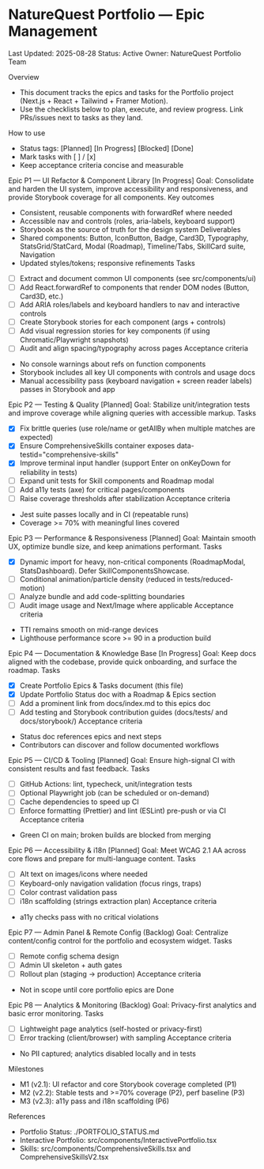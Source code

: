 # NatureQuest Portfolio — Epic Management

Last Updated: 2025-08-28
Status: Active
Owner: NatureQuest Portfolio Team

Overview
- This document tracks the epics and tasks for the Portfolio project (Next.js + React + Tailwind + Framer Motion).
- Use the checklists below to plan, execute, and review progress. Link PRs/issues next to tasks as they land.

How to use
- Status tags: [Planned] [In Progress] [Blocked] [Done]
- Mark tasks with [ ] / [x]
- Keep acceptance criteria concise and measurable

Epic P1 — UI Refactor & Component Library [In Progress]
Goal: Consolidate and harden the UI system, improve accessibility and responsiveness, and provide Storybook coverage for all components.
Key outcomes
- Consistent, reusable components with forwardRef where needed
- Accessible nav and controls (roles, aria-labels, keyboard support)
- Storybook as the source of truth for the design system
Deliverables
- Shared components: Button, IconButton, Badge, Card3D, Typography, StatsGrid/StatCard, Modal (Roadmap), Timeline/Tabs, SkillCard suite, Navigation
- Updated styles/tokens; responsive refinements
Tasks
- [ ] Extract and document common UI components (see src/components/ui)
- [ ] Add React.forwardRef to components that render DOM nodes (Button, Card3D, etc.)
- [ ] Add ARIA roles/labels and keyboard handlers to nav and interactive controls
- [ ] Create Storybook stories for each component (args + controls)
- [ ] Add visual regression stories for key components (if using Chromatic/Playwright snapshots)
- [ ] Audit and align spacing/typography across pages
Acceptance criteria
- No console warnings about refs on function components
- Storybook includes all key UI components with controls and usage docs
- Manual accessibility pass (keyboard navigation + screen reader labels) passes in Storybook and app

Epic P2 — Testing & Quality [Planned]
Goal: Stabilize unit/integration tests and improve coverage while aligning queries with accessible markup.
Tasks
- [x] Fix brittle queries (use role/name or getAllBy when multiple matches are expected)
- [x] Ensure ComprehensiveSkills container exposes data-testid="comprehensive-skills"
- [x] Improve terminal input handler (support Enter on onKeyDown for reliability in tests)
- [ ] Expand unit tests for Skill components and Roadmap modal
- [ ] Add a11y tests (axe) for critical pages/components
- [ ] Raise coverage thresholds after stabilization
Acceptance criteria
- Jest suite passes locally and in CI (repeatable runs)
- Coverage >= 70% with meaningful lines covered

Epic P3 — Performance & Responsiveness [Planned]
Goal: Maintain smooth UX, optimize bundle size, and keep animations performant.
Tasks
- [x] Dynamic import for heavy, non-critical components (RoadmapModal, StatsDashboard). Defer SkillComponentsShowcase.
- [ ] Conditional animation/particle density (reduced in tests/reduced-motion)
- [ ] Analyze bundle and add code-splitting boundaries
- [ ] Audit image usage and Next/Image where applicable
Acceptance criteria
- TTI remains smooth on mid-range devices
- Lighthouse performance score >= 90 in a production build

Epic P4 — Documentation & Knowledge Base [In Progress]
Goal: Keep docs aligned with the codebase, provide quick onboarding, and surface the roadmap.
Tasks
- [x] Create Portfolio Epics & Tasks document (this file)
- [x] Update Portfolio Status doc with a Roadmap & Epics section
- [ ] Add a prominent link from docs/index.md to this epics doc
- [ ] Add testing and Storybook contribution guides (docs/tests/ and docs/storybook/)
Acceptance criteria
- Status doc references epics and next steps
- Contributors can discover and follow documented workflows

Epic P5 — CI/CD & Tooling [Planned]
Goal: Ensure high-signal CI with consistent results and fast feedback.
Tasks
- [ ] GitHub Actions: lint, typecheck, unit/integration tests
- [ ] Optional Playwright job (can be scheduled or on-demand)
- [ ] Cache dependencies to speed up CI
- [ ] Enforce formatting (Prettier) and lint (ESLint) pre-push or via CI
Acceptance criteria
- Green CI on main; broken builds are blocked from merging

Epic P6 — Accessibility & i18n [Planned]
Goal: Meet WCAG 2.1 AA across core flows and prepare for multi-language content.
Tasks
- [ ] Alt text on images/icons where needed
- [ ] Keyboard-only navigation validation (focus rings, traps)
- [ ] Color contrast validation pass
- [ ] i18n scaffolding (strings extraction plan)
Acceptance criteria
- a11y checks pass with no critical violations

Epic P7 — Admin Panel & Remote Config (Backlog)
Goal: Centralize content/config control for the portfolio and ecosystem widget.
Tasks
- [ ] Remote config schema design
- [ ] Admin UI skeleton + auth gates
- [ ] Rollout plan (staging → production)
Acceptance criteria
- Not in scope until core portfolio epics are Done

Epic P8 — Analytics & Monitoring (Backlog)
Goal: Privacy-first analytics and basic error monitoring.
Tasks
- [ ] Lightweight page analytics (self-hosted or privacy-first)
- [ ] Error tracking (client/browser) with sampling
Acceptance criteria
- No PII captured; analytics disabled locally and in tests

Milestones
- M1 (v2.1): UI refactor and core Storybook coverage completed (P1)
- M2 (v2.2): Stable tests and >=70% coverage (P2), perf baseline (P3)
- M3 (v2.3): a11y pass and i18n scaffolding (P6)

References
- Portfolio Status: ./PORTFOLIO_STATUS.md
- Interactive Portfolio: src/components/InteractivePortfolio.tsx
- Skills: src/components/ComprehensiveSkills.tsx and ComprehensiveSkillsV2.tsx

